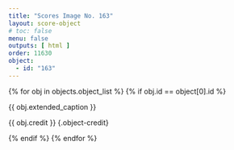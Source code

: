 ```yaml
---
title: "Scores Image No. 163"
layout: score-object
# toc: false
menu: false
outputs: [ html ]
order: 11630
object:
  - id: "163"
---
```


{% for obj in objects.object_list %}
{% if obj.id == object[0].id %}

{{ obj.extended_caption }}

{{ obj.credit }} {.object-credit}

{% endif %}
{% endfor %}
